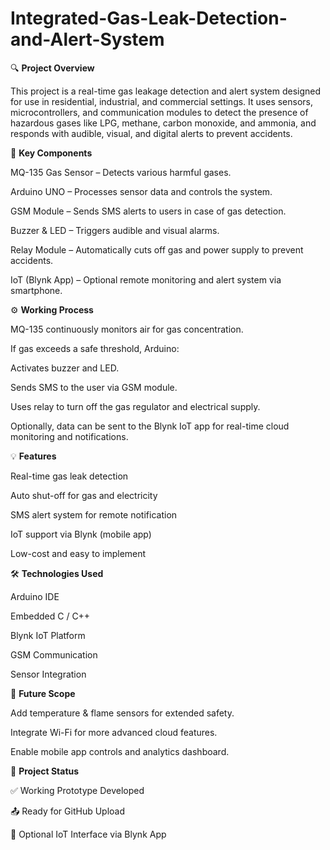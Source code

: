 # Integrated-Gas-Leak-Detection-and-Alert-System
🔍 **Project Overview**

This project is a real-time gas leakage detection and alert system designed for use in residential, industrial, and commercial settings. It uses sensors, microcontrollers, and communication modules to detect the presence of hazardous gases like LPG, methane, carbon monoxide, and ammonia, and responds with audible, visual, and digital alerts to prevent accidents.

🧠 **Key Components**

MQ-135 Gas Sensor – Detects various harmful gases.

Arduino UNO – Processes sensor data and controls the system.

GSM Module – Sends SMS alerts to users in case of gas detection.

Buzzer & LED – Triggers audible and visual alarms.

Relay Module – Automatically cuts off gas and power supply to prevent accidents.

IoT (Blynk App) – Optional remote monitoring and alert system via smartphone.

⚙️ **Working Process**

MQ-135 continuously monitors air for gas concentration.

If gas exceeds a safe threshold, Arduino:

Activates buzzer and LED.

Sends SMS to the user via GSM module.

Uses relay to turn off the gas regulator and electrical supply.

Optionally, data can be sent to the Blynk IoT app for real-time cloud monitoring and notifications.

💡 **Features**

Real-time gas leak detection

Auto shut-off for gas and electricity

SMS alert system for remote notification

IoT support via Blynk (mobile app)

Low-cost and easy to implement

🛠️ **Technologies Used**

Arduino IDE

Embedded C / C++

Blynk IoT Platform

GSM Communication

Sensor Integration

📱 **Future Scope**

Add temperature & flame sensors for extended safety.

Integrate Wi-Fi for more advanced cloud features.

Enable mobile app controls and analytics dashboard.

🔗 **Project Status**

✅ Working Prototype Developed

📤 Ready for GitHub Upload

📱 Optional IoT Interface via Blynk App
